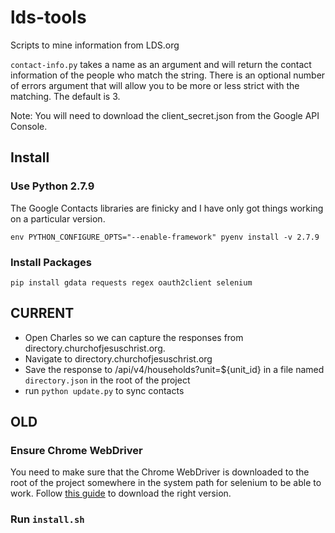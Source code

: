 # lds-tools

Scripts to mine information from LDS.org

`contact-info.py` takes a name as an argument and will return the contact
information of the people who match the string. There is an optional number of
errors argument that will allow you to be more or less strict with the matching.
The default is 3.

Note: You will need to download the client_secret.json from the Google API Console.

## Install

### Use Python 2.7.9
The Google Contacts libraries are finicky and I have only got things working on
a particular version.

```
env PYTHON_CONFIGURE_OPTS="--enable-framework" pyenv install -v 2.7.9
```

### Install Packages

```
pip install gdata requests regex oauth2client selenium
```

## CURRENT

- Open Charles so we can capture the responses from
directory.churchofjesuschrist.org.
- Navigate to directory.churchofjesuschrist.org
- Save the response to /api/v4/households?unit=${unit_id} in a file named
`directory.json` in the root of the project
- run `python update.py` to sync contacts


## OLD

### Ensure Chrome WebDriver
You need to make sure that the Chrome WebDriver is downloaded to the root of the
project somewhere in the system path for selenium to be able to work. Follow
[this guide](http://chromedriver.chromium.org/getting-started) to download the
right version.

### Run `install.sh`

